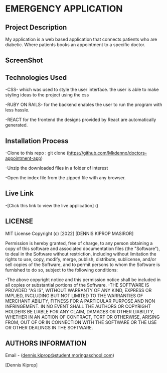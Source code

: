 # EMERGENCY APPLICATION
## Project Description
My application is a web based application that connects patients who are diabetic.
Where patients books an appointment to a specific doctor.


## ScreenShot



## Technologies Used
 
 -CSS- which was used to style the user interface.
 the user is able to make styling ideas to the project using the css

 -RUBY ON RAILS- for the backend
enables the user to run the program with less hassle.

 -REACT for the frontend
 the designs provided by React are automatically generated.

 



## Installation Process
-Clone to this repo : git clone (https://github.com/Mkdenno/doctors-appointment-app)

 -Unzip the downloaded files in a folder of interest

-Open the index file from the zipped file with any browser.




## Live Link

-[Click this link to view the live application]  ()
## LICENSE

MIT License
Copyright (c) [2022] [DENNIS KIPROP MASIROR]

Permission is hereby granted, free of charge, to any person obtaining a copy of this software and associated documentation files (the "Software"), to deal in the Software without restriction, including without limitation the rights to use, copy, modify, merge, publish, distribute, sublicense, and/or sell copies of the Software, and to permit persons to whom the Software is furnished to do so, subject to the following conditions:

-The above copyright notice and this permission notice shall be included in all copies or substantial portions of the Software.
-THE SOFTWARE IS PROVIDED "AS IS", WITHOUT WARRANTY OF ANY KIND, EXPRESS OR IMPLIED, INCLUDING BUT NOT LIMITED TO THE WARRANTIES OF MERCHANT ABILITY, FITNESS FOR A PARTICULAR PURPOSE AND NON INFRINGEMENT. IN NO EVENT SHALL THE AUTHORS OR COPYRIGHT HOLDERS BE LIABLE FOR ANY CLAIM, DAMAGES OR OTHER LIABILITY, WHETHER IN AN ACTION OF CONTRACT, TORT OR OTHERWISE, ARISING FROM, OUT OF OR IN CONNECTION WITH THE SOFTWARE OR THE USE OR OTHER DEALINGS IN THE SOFTWARE.

## AUTHORS INFORMATION

Email -  (dennis.kiprop@student.moringaschool.com)

[Dennis Kiprop]
